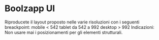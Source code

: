 Boolzapp UI
===
Riproducete il layout proposto nelle varie risoluzioni con i seguenti breackpoint:
mobile < 542
tablet da 542 a 992
desktop > 992
Indicazioni:
Non usare mai i posizionamenti per gli elementi strutturali.